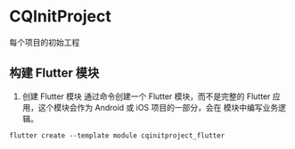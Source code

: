# CQInitProject
每个项目的初始工程



## 构建 Flutter 模块

1. 创建 Flutter 模块 通过命令创建一个 Flutter 模块，而不是完整的 Flutter 应用，这个模块会作为 Android 或 iOS 项目的一部分，会在 模块中编写业务逻辑。

```
flutter create --template module cqinitproject_flutter
```

